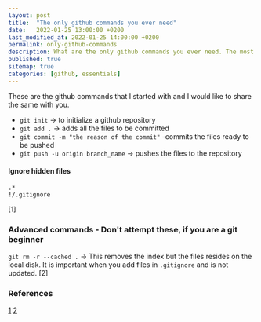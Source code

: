 ```yaml
---
layout: post
title:  "The only github commands you ever need"
date:   2022-01-25 13:00:00 +0200
last_modified_at: 2022-01-25 14:00:00 +0200
permalink: only-github-commands
description: What are the only github commands you ever need. The most used github commands
published: true
sitemap: true
categories: [github, essentials]  
---
```


These are the github commands that I started with and I would like to share the same with you.

- `git init` -> to initialize a github repository
- `git add .` -> adds all the files to be committed
- `git commit -m "the reason of the commit"` -commits the files ready to be pushed
- `git push -u origin branch_name` -> pushes the files to the repository


#### Ignore hidden files

```
.*
!/.gitignore
```
[1]


### Advanced commands - Don't attempt these, if you are a git beginner

`git rm -r --cached .` -> This removes the index but the files resides on the local disk. It is important when you add files in `.gitignore`
and is not updated. [2]

### References
[1](https://stackoverflow.com/questions/8021441/how-to-ignore-all-hidden-directories-files-recursively-in-a-git-repository)
[2](https://stackoverflow.com/questions/5798930/git-rm-cached-x-vs-git-reset-head-x#:~:text=Whether%20git%20add%20was%20used,from%20the%20tree%20as%20well.)

